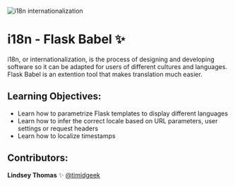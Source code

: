 ![i18n internationalization](https://lokalise.com/blog/wp-content/uploads/2020/08/Software_internationalization.png)
# i18n - Flask Babel :sparkles:

i18n, or internationalization, is the process of designing and developing software so it can be adapted for users of different cultures and languages. Flask Babel is an extention tool that makes translation much easier.

## Learning Objectives:

- Learn how to parametrize Flask templates to display different languages
- Learn how to infer the correct locale based on URL parameters, user settings or request headers
- Learn how to localize timestamps

## Contributors:

**Lindsey Thomas** :sparkles: [@timidgeek]("https://github.com/timidgeek")